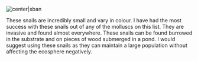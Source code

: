 ![center|sban](0dc4379b126f31f807f66f9a4f1761f5.png)

These snails are incredibly small and vary in colour. I have had the most success with these snails out of any of the molluscs on this list. They are invasive and found almost everywhere. These snails can be found burrowed in the substrate and on pieces of wood submerged in a pond. I would suggest using these snails as they can maintain a large population without affecting the ecosphere negatively.